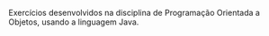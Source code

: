 Exercícios desenvolvidos na disciplina de Programação Orientada a Objetos, usando a linguagem Java.
